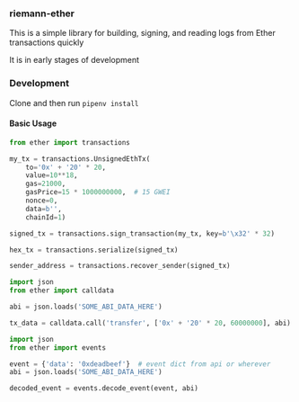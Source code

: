 ### riemann-ether

This is a simple library for building, signing, and reading logs from Ether transactions quickly

It is in early stages of development

### Development

Clone and then run `pipenv install`

#### Basic Usage

```python
from ether import transactions

my_tx = transactions.UnsignedEthTx(
    to='0x' + '20' * 20,
    value=10**18,
    gas=21000,
    gasPrice=15 * 1000000000,  # 15 GWEI
    nonce=0,
    data=b'',
    chainId=1)

signed_tx = transactions.sign_transaction(my_tx, key=b'\x32' * 32)

hex_tx = transactions.serialize(signed_tx)

sender_address = transactions.recover_sender(signed_tx)
```

```python
import json
from ether import calldata

abi = json.loads('SOME_ABI_DATA_HERE')

tx_data = calldata.call('transfer', ['0x' + '20' * 20, 60000000], abi)
```

```python
import json
from ether import events

event = {'data': '0xdeadbeef'}  # event dict from api or wherever
abi = json.loads('SOME_ABI_DATA_HERE')

decoded_event = events.decode_event(event, abi)
```
